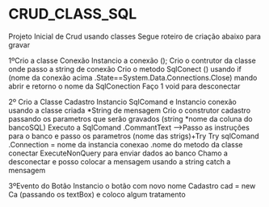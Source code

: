 # CRUD_CLASS_SQL
Projeto Inicial de Crud usando classes
Segue roteiro de criação abaixo para gravar


1ºCrio a classe Conexão
Instancio a conexão ();
Crio o contrutor da classe onde passo a string de conexão
Crio o metodo SqlConect () usando if
(nome da conexão acima .State==System.Data.Connections.Close) mando abrir e retorno o nome da SqlConection
Faço 1 void para desconectar

2º Crio a Classe Cadastro
Instancio SqlComand e Instancio conexão usando a classe criada
*String de mensagem
Crio o construtor cadastro passando os parametros que serão gravados (string *nome da coluna do bancoSQL)
Executo a SqlComand .CommantText -->Passo as instruções para o banco e passo os parametros (nome das strigs)+Try
Try sqlComand .Connection = nome da instancia conexao .nome do metodo da classe conectar
ExecuteNonQuery para enviar dados ao banco
Chamo a desconectar e posso colocar a mensagem usando a string catch a mensagem

3ºEvento do Botão
Instancio o botão com novo nome Cadastro cad = new Ca (passando os textBox) e coloco algum tratamento
